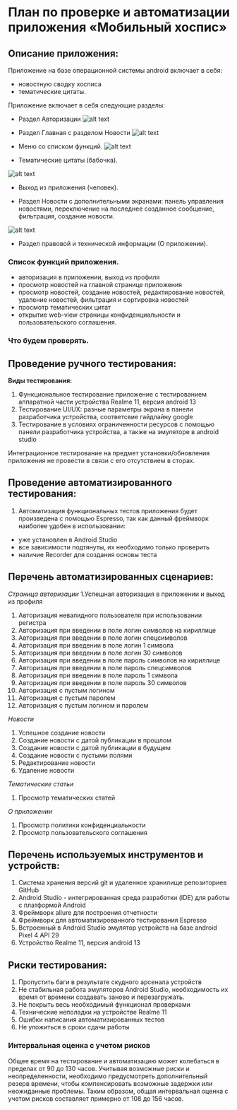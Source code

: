 # План по проверке и автоматизации приложения «Мобильный хоспис»

## Описание приложения:
Приложение на базе операционной системы android включает в себя:
- новостную сводку хосписа
- тематические цитаты.

Приложение включает в себя следующие разделы:

- Раздел Авторизации 
![alt text](Screenshot_2024-04-22-11-53-38-69_e58daf9e9d28d5cbd959b41960d8bbc7-1.jpg)


- Раздел Главная с разделом Новости
![alt text](Screenshot_2024-04-22-11-54-38-44_e58daf9e9d28d5cbd959b41960d8bbc7-1.jpg)
- Меню со списком функций.
![alt text](Screenshot_2024-04-22-11-54-57-42_e58daf9e9d28d5cbd959b41960d8bbc7-1.jpg)

- Тематические цитаты (бабочка).

![alt text](Screenshot_2024-04-22-11-58-26-82_e58daf9e9d28d5cbd959b41960d8bbc7-1.jpg)

- Выход из приложения (человек).

- Раздел Новости с дополнительными экранами: панель управления новостями, переключение на последнее созданное сообщение, фильтрация, создание новости.

![alt text](Screenshot_2024-04-22-11-55-38-60_e58daf9e9d28d5cbd959b41960d8bbc7-1.jpg)

- Раздел правовой и технической информации (О приложении).

### Список функций приложения.

- авторизация в приложении, выход из профиля
- просмотр новостей на главной странице приложения
- просмотр новостей, создание новостей, редактирование новостей, удаление новостей, фильтрация и сортировка новостей
- просмотр тематических цитат
- открытие web-view страницы конфиденциальности и пользовательского соглашения.

### Что будем проверять.

## Проведение ручного тестирования:

**Виды тестирования:**
1. Функциональное тестирование приложение с тестированием аппаратной части устройства Realme 11, версия android 13
1. Тестирование UI/UX: разные параметры экрана в панели разработчика устройства, соответсвие гайдлайну google
1. Тестирование в условиях ограниченности ресурсов с помощью панели разработчика устройства, а также на эмуляторе в android studio

Интеграционное тестирование на предмет установки/обновления приложения не провести в связи с его отсутствием в сторах.

## Проведение автоматизированного тестирования:

1. Автоматизация функциональных тестов приложения будет произведена с помощью Espresso, так как данный фреймворк наиболее удобен в использовании: 
- уже установлен в Android Studio
- все зависимости подтянуты, их необходимо только проверить
- наличие Recorder для создания основы теста 

## Перечень автоматизированных сценариев:

*Страница авторизации*
1.Успешная авторизация в приложении и выход из профиля
1. Авторизация невалидного пользователя при использовании регистра
1. Авторизация при введении в поле логин символов на кириллице
1. Авторизация при введении в поле логин спецсимволов
1. Авторизация при введении в поле логин 1 символа
1. Авторизация при введении в поле логин 30 символов
1. Авторизация при введении в поле пароль символов на кириллице
1. Авторизация при введении в поле пароль спецсимволов
1. Авторизация при введении в поле пароль 1 символа
1. Авторизация при введении в поле пароль 30 символов
1. Авторизация с пустым логином
1. Авторизация с пустым паролем
1. Авторизация с пустым логином и паролем

*Новости*
1. Успешное создание новости
1. Создание новости с датой публикации в прошлом
1. Создание новости с датой публикации в будущем
1. Создание новости с пустыми полями
1. Редактирование новости
1. Удаление новости

*Тематические статьи*
1. Просмотр тематических статей

*О приложении*
1. Просмотр политики конфиденциальности
1. Просмотр пользовательского соглашения

## Перечень используемых инструментов и устройств:
1. Система хранения версий git и удаленное хранилище репозиториев GitHub
1. Android Studio - интегрированная среда разработки (IDE) для работы с платформой Android
1. Фреймворк allure для построения отчетности
1. Фреймворк для автоматизированного тестирования Espresso
1. Встроенный в Android Studio эмулятор устройств на базе android Pixel 4 API 29
1. Устройство Realme 11, версия android 13

## Риски тестирования:
1. Пропустить баги в результате скудного арсенала устройств
2. Не стабильная работа эмуляторов Android Studio, необходимость их время от времени создавать заново и перезагружать.
3. Не покрыть весь необходимый функционал проверками 
1. Технические неполадки на устройстве Realme 11
1. Ошибки написания автоматизированных тестов
1. Не уложиться в сроки сдачи работы 


### Интервальная оценка с учетом рисков

Общее время на тестирование и автоматизацию может колебаться в пределах от 90 до 130 часов. Учитывая возможные риски и неопределенности, необходимо предусмотреть дополнительный резерв времени, чтобы компенсировать возможные задержки или неожиданные проблемы.
Таким образом, общая интервальная оценка с учетом рисков составляет примерно от 108 до 156 часов.